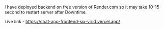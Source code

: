 I have deployed backend on free version of Render.com so it may take 10-15 second to restart server after Downtime.

Live link - https://chat-app-frontend-six-virid.vercel.app/
